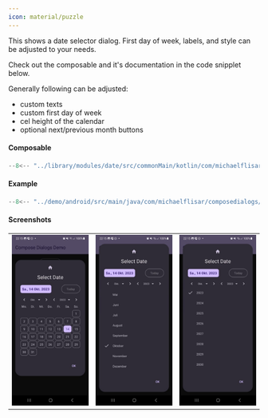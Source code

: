 ```yaml
---
icon: material/puzzle
---
```


This shows a date selector dialog. First day of week, labels, and style can be adjusted to your needs.

Check out the composable and it's documentation in the code snipplet below.

Generally following can be adjusted:

* custom texts
* custom first day of week
* cel height of the calendar
* optional next/previous month buttons

#### Composable

```kotlin
--8<-- "../library/modules/date/src/commonMain/kotlin/com/michaelflisar/composedialogs/dialogs/date/DialogDate.kt:58:84"
```

#### Example

```kotlin
--8<-- "../demo/android/src/main/java/com/michaelflisar/composedialogs/demo/demos/DateTimeDemos.kt:57:117"
```

#### Screenshots

| | | |
|-|-|-|
| ![Screenshot](../screenshots/dark/demo_calendar1.jpg) | ![Screenshot](../screenshots/dark/demo_calendar2.jpg) | ![Screenshot](../screenshots/dark/demo_calendar3.jpg) |